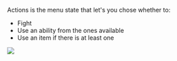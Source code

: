 Actions is the menu state that let's you chose whether to:
- Fight
- Use an ability from the ones available
- Use an item if there is at least one

![](ff-action.png)
